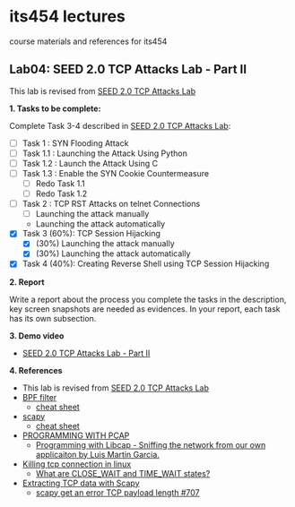 # its454 lectures

course materials and references for its454

## Lab04: SEED 2.0 TCP Attacks Lab - Part II

This lab is revised from [SEED 2.0 TCP Attacks Lab](https://seedsecuritylabs.org/Labs_20.04/Networking/TCP_Attacks/)

**1. Tasks to be complete:**

Complete Task 3-4 described in [SEED 2.0 TCP Attacks Lab](../lab03/refs/TCPAttacks.pdf):

- [ ]  Task 1 : SYN Flooding Attack
  - [ ] Task 1.1 : Launching the Attack Using Python
  - [ ] Task 1.2 : Launch the Attack Using C
  - [ ] Task 1.3 : Enable the SYN Cookie Countermeasure
    - [ ]  Redo Task 1.1
    - [ ]  Redo Task 1.2
- [ ] Task 2 : TCP RST Attacks on telnet Connections
  - [ ]  Launching the attack manually
  -  Launching the attack automatically
- [x] Task 3 (60%): TCP Session Hijacking
  - [x] (30%) Launching the attack manually
  - [x] (30%) Launching the attack automatically
- [x] Task 4 (40%): Creating Reverse Shell using TCP Session Hijacking

**2. Report**

Write a report about the process you complete the tasks in the description, key screen snapshots are needed as evidences. In your report, each task has its own subsection.


**3. Demo video**
* [SEED 2.0 TCP Attacks Lab - Part II](https://youtu.be/ZKY-iGrkKZ8)

**4. References**
* This lab is revised from [SEED 2.0 TCP Attacks Lab](https://seedsecuritylabs.org/Labs_20.04/Networking/TCP_Attacks/)
* [BPF filter](https://www.kernel.org/doc/html/latest/networking/filter.html)
  * [cheat sheet](https://www.gigamon.com/content/dam/resource-library/english/guide---cookbook/gu-bpf-reference-guide-gigamon-insight.pdf)
* [scapy](https://scapy.net/)
  * [cheat sheet](https://wiki.sans.blue/Tools/pdfs/ScapyCheatSheet_v0.2.pdf)
* [PROGRAMMING WITH PCAP](https://www.tcpdump.org/pcap.html)
  * [Programming with Libcap - Sniffing the network from our own applicaiton by Luis Martin Garcia.](http://recursos.aldabaknocking.com/libpcapHakin9LuisMartinGarcia.pdf)
* [Killing tcp connection in linux](https://unix.stackexchange.com/questions/71940/killing-tcp-connection-in-linux/80539)
  * [What are CLOSE_WAIT and TIME_WAIT states?](https://superuser.com/questions/173535/what-are-close-wait-and-time-wait-states)
* [Extracting TCP data with Scapy](https://stackoverflow.com/questions/65370305/extracting-tcp-data-with-scapy)
  * [ scapy get an error TCP payload length #707 ](https://github.com/secdev/scapy/issues/707)